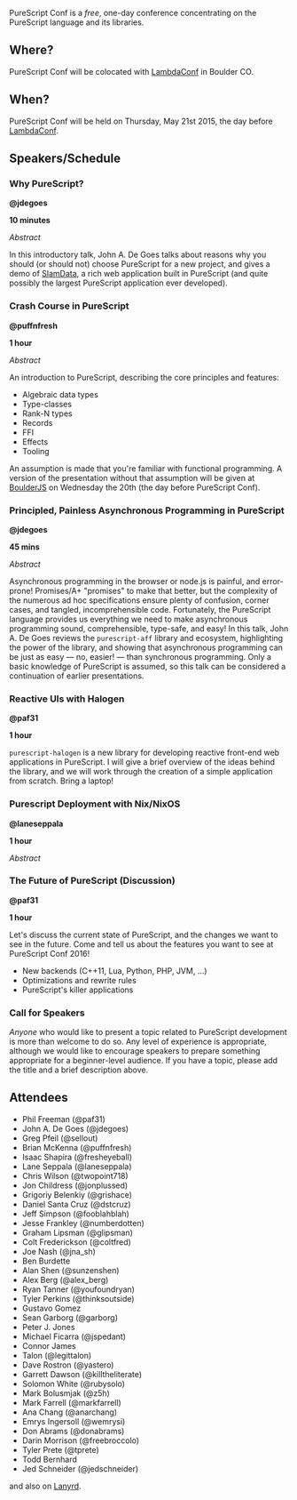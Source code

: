 PureScript Conf is a _free_, one-day conference concentrating on the PureScript language and its libraries.

## Where?

PureScript Conf will be colocated with [LambdaConf](http://degoesconsulting.com/lambdaconf-2015) in Boulder CO.

## When?

PureScript Conf will be held on Thursday, May 21st 2015, the day before [LambdaConf](http://degoesconsulting.com/lambdaconf-2015).

## Speakers/Schedule

### Why PureScript?

**@jdegoes**

**10 minutes**

_Abstract_

In this introductory talk, John A. De Goes talks about reasons why you should (or should not) choose PureScript for a new project, and gives a demo of [SlamData](http://slamdata.com), a rich web application built in PureScript (and quite possibly the largest PureScript application ever developed).

### Crash Course in PureScript

**@puffnfresh**

**1 hour**

_Abstract_

An introduction to PureScript, describing the core principles and features:

* Algebraic data types
* Type-classes
* Rank-N types
* Records
* FFI
* Effects
* Tooling

An assumption is made that you're familiar with functional programming. A version of the presentation without that assumption will be given at [BoulderJS](http://www.meetup.com/Boulder-JS/) on Wednesday the 20th (the day before PureScript Conf).

### Principled, Painless Asynchronous Programming in PureScript

**@jdegoes**

**45 mins**

_Abstract_

Asynchronous programming in the browser or node.js is painful, and error-prone! Promises/A+ "promises" to make that better, but the complexity of the numerous ad hoc specifications ensure plenty of confusion, corner cases, and tangled, incomprehensible code. Fortunately, the PureScript language provides us everything we need to make asynchronous programming sound, comprehensible, type-safe, and easy! In this talk, John A. De Goes reviews the `purescript-aff` library and ecosystem, highlighting the power of the library, and showing that asynchronous programming can be just as easy &mdash; no, easier! &mdash; than synchronous programming. Only a basic knowledge of PureScript is assumed, so this talk can be considered a continuation of earlier presentations.

### Reactive UIs with Halogen

**@paf31**

**1 hour**

`purescript-halogen` is a new library for developing reactive front-end web applications in PureScript. I will give a brief overview of the ideas behind the library, and we will work through the creation of a simple application from scratch. Bring a laptop! 

### Purescript Deployment with Nix/NixOS

**@laneseppala**

**1 hour**

_Abstract_

### The Future of PureScript (Discussion)

**@paf31**

**1 hour**

Let's discuss the current state of PureScript, and the changes we want to see in the future. Come and tell us about the features you want to see at PureScript Conf 2016!

- New backends (C++11, Lua, Python, PHP, JVM, ...)
- Optimizations and rewrite rules
- PureScript's killer applications

### Call for Speakers

_Anyone_ who would like to present a topic related to PureScript development is more than welcome to do so. Any level of experience is appropriate, although we would like to encourage speakers to prepare something appropriate for a beginner-level audience. If you have a topic, please add the title and a brief description above.

## Attendees

- Phil Freeman (@paf31)
- John A. De Goes (@jdegoes)
- Greg Pfeil (@sellout)
- Brian McKenna (@puffnfresh)
- Isaac Shapira (@fresheyeball)
- Lane Seppala  (@laneseppala)
- Chris Wilson (@twopoint718)
- Jon Childress (@jonplussed)
- Grigoriy Belenkiy (@grishace)
- Daniel Santa Cruz (@dstcruz)
- Jeff Simpson (@fooblahblah)
- Jesse Frankley (@numberdotten)
- Graham Lipsman (@glipsman)
- Colt Frederickson (@coltfred)
- Joe Nash (@jna_sh)
- Ben Burdette
- Alan Shen (@sunzenshen)
- Alex Berg (@alex_berg)
- Ryan Tanner (@youfoundryan)
- Tyler Perkins (@thinksoutside)
- Gustavo Gomez
- Sean Garborg (@garborg)
- Peter J. Jones
- Michael Ficarra (@jspedant)
- Connor James
- Talon (@legittalon)
- Dave Rostron (@yastero)
- Garrett Dawson (@killtheliterate)
- Solomon White (@rubysolo)
- Mark Bolusmjak (@z5h)
- Mark Farrell (@markfarrell)
- Ana Chang (@anarchang)
- Emrys Ingersoll (@wemrysi)
- Don Abrams (@donabrams)
- Darin Morrison (@freebroccolo)
- Tyler Prete (@tprete)
- Todd Bernhard
- Jed Schneider (@jedschneider)

and also on [Lanyrd](http://lanyrd.com/2015/purescript-conf/).
